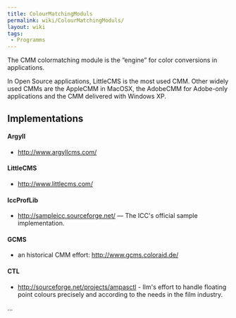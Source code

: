 ```yaml
---
title: ColourMatchingModuls
permalink: wiki/ColourMatchingModuls/
layout: wiki
tags:
 - Programms
---
```


The CMM colormatching module is the “engine” for color conversions in
applications.

In Open Source applications, LittleCMS is the most used CMM. Other
widely used CMMs are the AppleCMM in MacOSX, the AdobeCMM for Adobe-only
applications and the CMM delivered with Windows XP.

Implementations
---------------

#### Argyll

-   <http://www.argyllcms.com/>

#### LittleCMS

-   <http://www.littlecms.com/>

#### IccProfLib

-   <http://sampleicc.sourceforge.net/> — The ICC's official sample
    implementation.

#### GCMS

-   an historical CMM effort: <http://www.gcms.coloraid.de/>

#### CTL

-   <http://sourceforge.net/projects/ampasctl> - Ilm's effort to handle
    floating point colours precisely and according to the needs in the
    film industry.

...

